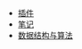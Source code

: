 <!-- * [指南](/guide/) -->
* [插件](/plugs/)
* [笔记](/note/)
* [数据结构与算法](/algorithm/)
<!-- * [更新日志](/log/#_101) -->